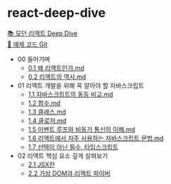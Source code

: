 # react-deep-dive
[📚 모던 리액트 Deep Dive](https://wikibook.co.kr/react-deep-dive/)  
[🔗 예제 코드 Git](https://github.com/wikibook/react-deep-dive-example)


<!-- FOLDER_STRUCTURE_START -->
- 00 들어가며
    - [0.1 왜 리액트인가.md](https://github.com/Jungle-JavaScript-Study/react-deep-dive/blob/main/00%20들어가며/0.1%20왜%20리액트인가.md)
    - [0.2 리액트의 역사.md](https://github.com/Jungle-JavaScript-Study/react-deep-dive/blob/main/00%20들어가며/0.2%20리액트의%20역사.md)
- 01 리액트 개발을 위해 꼭 알아야 할 자바스크립트
    - [1.1 자바스크립트의 동등 비교.md](https://github.com/Jungle-JavaScript-Study/react-deep-dive/blob/main/01%20리액트%20개발을%20위해%20꼭%20알아야%20할%20자바스크립트/1.1%20자바스크립트의%20동등%20비교.md)
    - [1.2 함수.md](https://github.com/Jungle-JavaScript-Study/react-deep-dive/blob/main/01%20리액트%20개발을%20위해%20꼭%20알아야%20할%20자바스크립트/1.2%20함수.md)
    - [1.3 클래스.md](https://github.com/Jungle-JavaScript-Study/react-deep-dive/blob/main/01%20리액트%20개발을%20위해%20꼭%20알아야%20할%20자바스크립트/1.3%20클래스.md)
    - [1.4 클로저.md](https://github.com/Jungle-JavaScript-Study/react-deep-dive/blob/main/01%20리액트%20개발을%20위해%20꼭%20알아야%20할%20자바스크립트/1.4%20클로저.md)
    - [1.5 이벤트 루프와 비동기 통신의 이해.md](https://github.com/Jungle-JavaScript-Study/react-deep-dive/blob/main/01%20리액트%20개발을%20위해%20꼭%20알아야%20할%20자바스크립트/1.5%20이벤트%20루프와%20비동기%20통신의%20이해.md)
    - [1.6 리액트에서 자주 사용하는 자바스크립트 문법.md](https://github.com/Jungle-JavaScript-Study/react-deep-dive/blob/main/01%20리액트%20개발을%20위해%20꼭%20알아야%20할%20자바스크립트/1.6%20리액트에서%20자주%20사용하는%20자바스크립트%20문법.md)
    - [1.7 선택이 아닌 필수, 타입스크립트](https://github.com/Jungle-JavaScript-Study/react-deep-dive/blob/main/01%20리액트%20개발을%20위해%20꼭%20알아야%20할%20자바스크립트/1.7%20선택이%20아닌%20필수,%20타입스크립트)
- 02 리액트 핵심 요소 깊게 살펴보기
    - [2.1 JSX란](https://github.com/Jungle-JavaScript-Study/react-deep-dive/blob/main/02%20리액트%20핵심%20요소%20깊게%20살펴보기/2.1%20JSX란)
    - [2.2 가상 DOM과 리액트 파이버](https://github.com/Jungle-JavaScript-Study/react-deep-dive/blob/main/02%20리액트%20핵심%20요소%20깊게%20살펴보기/2.2%20가상%20DOM과%20리액트%20파이버)

<!-- FOLDER_STRUCTURE_END -->
